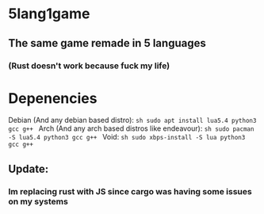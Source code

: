 # 5lang1game
## The same game remade in 5 languages
### (Rust doesn't work because fuck my life)

# Depenencies
Debian (And any debian based distro):
	   ```sh
	   sudo apt install lua5.4 python3 gcc g++
	   ```
Arch (And any arch based distros like endeavour):
	 ```sh
	 sudo pacman -S lua5.4 python3 gcc g++
	 ```
Void:
	```sh
	sudo xbps-install -S lua python3 gcc g++
	```

## Update:
### Im replacing rust with JS since cargo was having some issues on my systems
